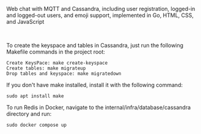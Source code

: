 <p>Web chat with MQTT and Cassandra, including user registration, logged-in and logged-out users, and emoji support, implemented in Go, HTML, CSS, and JavaScript </p>
<br/>
<p>To create the keyspace and tables in Cassandra, just run the following Makefile commands in the project root:</p>

 ```
Create KeysPace: make create-keyspace
Create tables: make migrateup
Drop tables and keyspace: make migratedown
 ```

<p>If you don't have make installed, install it with the following command:</p>

 ```
sudo apt install make
 ```

<p>To run Redis in Docker, navigate to the internal/infra/database/cassandra directory and run:</p>

 ```
sudo docker compose up
 ```

